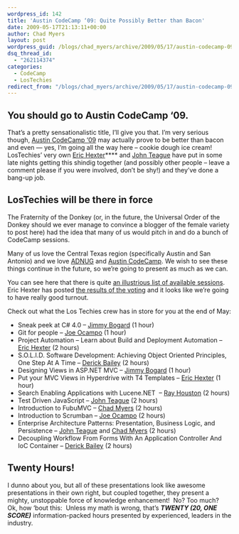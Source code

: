 ```yaml
---
wordpress_id: 142
title: 'Austin CodeCamp ‘09: Quite Possibly Better than Bacon'
date: 2009-05-17T21:13:11+00:00
author: Chad Myers
layout: post
wordpress_guid: /blogs/chad_myers/archive/2009/05/17/austin-codecamp-09-quite-possibly-better-than-bacon.aspx
dsq_thread_id:
  - "262114374"
categories:
  - CodeCamp
  - LosTechies
redirect_from: "/blogs/chad_myers/archive/2009/05/17/austin-codecamp-09-quite-possibly-better-than-bacon.aspx/"
---
```

## You should go to Austin CodeCamp ‘09.

That’s a pretty sensationalistic title, I’ll give you that. I’m very serious though, [Austin CodeCamp ‘09](http://www.adnug.org/AustinCodeCamp09/) may actually prove to be better than bacon and even &#8212; yes, I’m going all the way here – cookie dough ice cream!&#160; LosTechies’ very own [Eric Hexter](http://hex.lostechies.com/)**** and [John Teague](http://johnteague.lostechies.com/) have put in some late nights getting this shindig together (and possibly other people – leave a comment please if you were involved, don’t be shy!) and they’ve done a bang-up job.

## LosTechies will be there in force

The Fraternity of the Donkey (or, in the future, the Universal Order of the Donkey should we ever manage to convince a blogger of the female variety to post here) had the idea that many of us would pitch in and do a bunch of CodeCamp sessions.

Many of us love the Central Texas region (specifically Austin and San Antonio) and we love [ADNUG](http://www.adnug.org/) and [Austin CodeCamp](http://www.adnug.org/AustinCodeCamp09/). We wish to see these things continue in the future, so we’re going to present as much as we can.&#160; 

You can see here that there is quite [an illustrious list of available sessions](http://www.adnug.org/AustinCodeCamp09/Proposal/List).&#160; Eric Hexter has posted [the results of the voting](https://lostechies.com/blogs/hex/archive/2009/05/16/austin-code-camp-sessions-voting-results.aspx) and it looks like we’re going to have really good turnout.

Check out what the Los Techies crew has in store for you at the end of May:

  * Sneak peek at C# 4.0 – [Jimmy Bogard](http://jimmybogard.lostechies.com/) (1 hour)
  * Git for people – [Joe Ocampo](http://agilejoe.lostechies.com/) (1 hour)
  * Project Automation – Learn about Build and Deployment Automation – [Eric Hexter](http://hex.lostechies.com/) (2 hours)
  * S.O.L.I.D. Software Development: Achieving Object Oriented Principles, One Step At A Time – [Derick Bailey](http://derickbailey.lostechies.com) (2 hours)
  * Designing Views in ASP.NET MVC – [Jimmy Bogard](http://jimmybogard.lostechies.com/) (1 hour)
  * Put your MVC Views in Hyperdrive with T4 Templates – [Eric Hexter](http://hex.lostechies.com/) (1 hour)
  * Search Enabling Applications with Lucene.NET&#160; &#8211; [Ray Houston](http://rhouston.lostechies.com) (2 hours)
  * Test Driven JavaScript – [John Teague](http://johnteague.lostechies.com/) (2 hours)
  * Introduction to FubuMVC – [Chad Myers](http://chadmyers.lostechies.com/) (2 hours)
  * Introduction to Scrumban – [Joe Ocampo](http://agilejoe.lostechies.com/) (2 hours)
  * Enterprise Architecture Patterns: Presentation, Business Logic, and Persistence – [John Teague](http://johnteague.lostechies.com/) and [Chad Myers](http://chadmyers.lostechies.com/) (2 hours)
  * Decoupling Workflow From Forms With An Application Controller And IoC Container – [Derick Bailey](http://derickbailey.lostechies.com) (2 hours)

## Twenty Hours!

I dunno about you, but all of these presentations look like awesome presentations in their own right, but coupled together, they present a mighty, unstoppable force of knowledge enhancement!&#160; No? Too much?&#160; Ok, how ‘bout this:&#160; Unless my math is wrong, that’s **_TWENTY (20, ONE SCORE)_** information-packed hours presented by experienced, leaders in the industry.